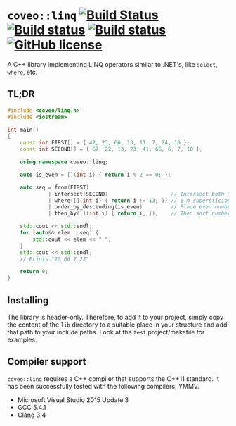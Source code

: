 # `coveo::linq` [![Build Status](https://travis-ci.org/coveo/linq.svg?branch=master)](https://travis-ci.org/coveo/linq) [![Build status](https://ci.appveyor.com/api/projects/status/c1448sbkqpi42ufe?svg=true)](https://ci.appveyor.com/project/clechasseur/linq-8y8vt) [![Build status](https://ci.appveyor.com/api/projects/status/adaf1e105mcqqmpw?svg=true)](https://ci.appveyor.com/project/clechasseur/linq) [![GitHub license](https://img.shields.io/badge/license-Apache%202-blue.svg)](https://raw.githubusercontent.com/coveo/linq/master/LICENSE)
A C++ library implementing LINQ operators similar to .NET's, like `select`, `where`, etc.

## TL;DR
```c++
#include <coveo/linq.h>
#include <iostream>

int main()
{
    const int FIRST[] = { 42, 23, 66, 13, 11, 7, 24, 10 };
    const int SECOND[] = { 67, 22, 13, 23, 41, 66, 6, 7, 10 };

    using namespace coveo::linq;

    auto is_even = [](int i) { return i % 2 == 0; };

    auto seq = from(FIRST)
             | intersect(SECOND)                    // Intersect both arrays
             | where([](int i) { return i != 13; }) // I'm supersticious, remove 13
             | order_by_descending(is_even)         // Place even numbers first
             | then_by([](int i) { return i; });    // Then sort numbers ascending

    std::cout << std::endl;
    for (auto&& elem : seq) {
        std::cout << elem << " ";
    }
    std::cout << std::endl;
    // Prints "10 66 7 23"

    return 0;
}
```

## Installing
The library is header-only. Therefore, to add it to your project, simply copy the content of the `lib` directory to a suitable place in your structure and add that path to your include paths. Look at the `test` project/makefile for examples.

## Compiler support
`coveo::linq` requires a C++ compiler that supports the C++11 standard. It has been successfully tested with the following compilers; YMMV.

* Microsoft Visual Studio 2015 Update 3
* GCC 5.4.1
* Clang 3.4
